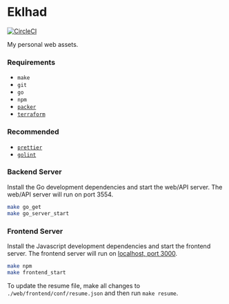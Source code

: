 # Eklhad

[![CircleCI](https://circleci.com/gh/dahlke/eklhad/tree/master.svg?style=svg&circle-token=e37d2b20028dc6e1a4c66a18688d04d29d1c7fef)](https://circleci.com/gh/dahlke/eklhad/tree/master)

My personal web assets.

### Requirements

- `make`
- `git`
- `go`
- `npm`
- [`packer`](https://github.com/hashicorp/packer)
- [`terraform`](https://github.com/hashicorp/terraform)

### Recommended

- [`prettier`](https://github.com/prettier/prettier)
- [`golint`](https://github.com/golang/lint)

### Backend Server

Install the Go development dependencies and start the web/API server. The web/API server will run on port 3554.

```bash
make go_get
make go_server_start
```

### Frontend Server

Install the Javascript development dependencies and start the frontend server. The frontend server will run on [localhost, port 3000](http://localhost:3000).

```bash
make npm
make frontend_start
```

To update the resume file, make all changes to `./web/frontend/conf/resume.json` and then run `make resume`.
